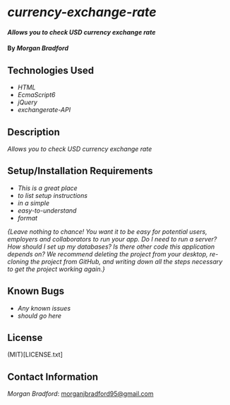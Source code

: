# _currency-exchange-rate_

#### _Allows you to check USD currency exchange rate_

#### By _**Morgan Bradford**_

## Technologies Used

* _HTML_
* _EcmaScript6_
* _jQuery_
* _exchangerate-API_

## Description

_Allows you to check USD currency exchange rate_

## Setup/Installation Requirements

* _This is a great place_
* _to list setup instructions_
* _in a simple_
* _easy-to-understand_
* _format_

_{Leave nothing to chance! You want it to be easy for potential users, employers and collaborators to run your app. Do I need to run a server? How should I set up my databases? Is there other code this application depends on? We recommend deleting the project from your desktop, re-cloning the project from GitHub, and writing down all the steps necessary to get the project working again.}_

## Known Bugs

* _Any known issues_
* _should go here_

## License

(MIT)[LICENSE.txt]

## Contact Information

_Morgan Bradford_: morganjbradford95@gmail.com